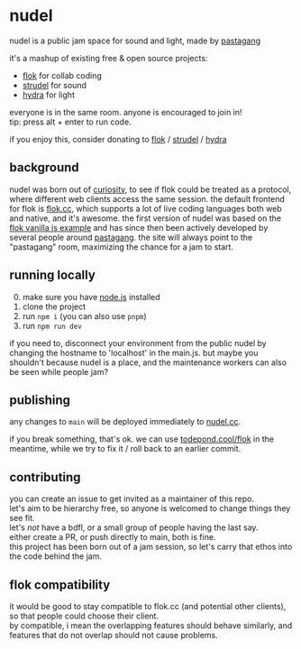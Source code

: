 # nudel

nudel is a public jam space for sound and light, made by [pastagang](https://www.pastagang.cc/)

it's a mashup of existing free & open source projects:

- [flok](https://github.com/munshkr/flok/) for collab coding
- [strudel](https://github.com/tidalcycles/strudel) for sound
- [hydra](https://github.com/hydra-synth/hydra-synth) for light

everyone is in the same room. anyone is encouraged to join in!\
tip: press alt + enter to run code.

if you enjoy this, consider donating to [flok](https://ko-fi.com/munshkr) / [strudel](https://opencollective.com/tidalcycles) / [hydra](https://opencollective.com/hydra-synth)

## background

nudel was born out of [curiosity](https://post.lurk.org/@TodePond@mas.to/113739106696182239), to see if flok could be treated as a protocol, where different web clients access the same session. the default frontend for flok is [flok.cc](https://flok.cc/), which supports a lot of live coding languages both web and native, and it's awesome. the first version of nudel was based on the [flok vanilla js example](https://github.com/munshkr/flok/tree/main/packages/example-vanilla-js) and has since then been actively developed by several people around [pastagang](https://www.pastagang.cc/). the site will always point to the "pastagang" room, maximizing the chance for a jam to start.

## running locally

0. make sure you have [node.js](https://nodejs.org/en/download) installed
1. clone the project
2. run `npm i` (you can also use `pnpm`)
3. run `npm run dev`

if you need to, disconnect your environment from the public nudel by changing the hostname to 'localhost' in the main.js. but maybe you shouldn't because nudel is a place, and the maintenance workers can also be seen while people jam?

## publishing

any changes to `main` will be deployed immediately to [nudel.cc](https://nudel.cc).

if you break something, that's ok. we can use [todepond.cool/flok](https://www.todepond.cool/flok) in the meantime,
while we try to fix it / roll back to an earlier commit.

## contributing

you can create an issue to get invited as a maintainer of this repo.\
let's aim to be hierarchy free, so anyone is welcomed to change things they see fit.\
let's _not_ have a bdfl, or a small group of people having the last say.\
either create a PR, or push directly to main, both is fine.\
this project has been born out of a jam session, so let's carry that ethos into the code behind the jam.

## flok compatibility

it would be good to stay compatible to flok.cc (and potential other clients), so that people could choose their client.\
by compatible, i mean the overlapping features should behave similarly, and features that do not overlap should not cause problems.
